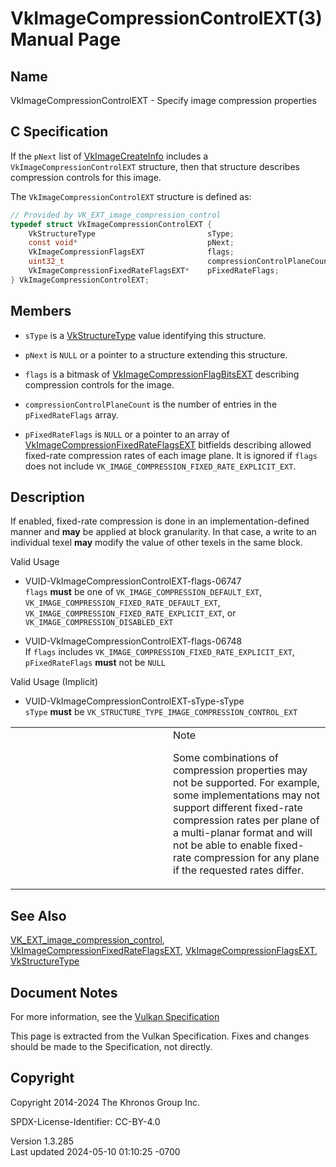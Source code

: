 # VkImageCompressionControlEXT(3) Manual Page

## Name

VkImageCompressionControlEXT - Specify image compression properties



## <a href="#_c_specification" class="anchor"></a>C Specification

If the `pNext` list of [VkImageCreateInfo](https://registry.khronos.org/vulkan/specs/1.3-extensions/man/html/VkImageCreateInfo.html)
includes a `VkImageCompressionControlEXT` structure, then that structure
describes compression controls for this image.

The `VkImageCompressionControlEXT` structure is defined as:

``` c
// Provided by VK_EXT_image_compression_control
typedef struct VkImageCompressionControlEXT {
    VkStructureType                         sType;
    const void*                             pNext;
    VkImageCompressionFlagsEXT              flags;
    uint32_t                                compressionControlPlaneCount;
    VkImageCompressionFixedRateFlagsEXT*    pFixedRateFlags;
} VkImageCompressionControlEXT;
```

## <a href="#_members" class="anchor"></a>Members

- `sType` is a [VkStructureType](https://registry.khronos.org/vulkan/specs/1.3-extensions/man/html/VkStructureType.html) value identifying
  this structure.

- `pNext` is `NULL` or a pointer to a structure extending this
  structure.

- `flags` is a bitmask of
  [VkImageCompressionFlagBitsEXT](https://registry.khronos.org/vulkan/specs/1.3-extensions/man/html/VkImageCompressionFlagBitsEXT.html)
  describing compression controls for the image.

- `compressionControlPlaneCount` is the number of entries in the
  `pFixedRateFlags` array.

- `pFixedRateFlags` is `NULL` or a pointer to an array of
  [VkImageCompressionFixedRateFlagsEXT](https://registry.khronos.org/vulkan/specs/1.3-extensions/man/html/VkImageCompressionFixedRateFlagsEXT.html)
  bitfields describing allowed fixed-rate compression rates of each
  image plane. It is ignored if `flags` does not include
  `VK_IMAGE_COMPRESSION_FIXED_RATE_EXPLICIT_EXT`.

## <a href="#_description" class="anchor"></a>Description

If enabled, fixed-rate compression is done in an implementation-defined
manner and **may** be applied at block granularity. In that case, a
write to an individual texel **may** modify the value of other texels in
the same block.

Valid Usage

- <a href="#VUID-VkImageCompressionControlEXT-flags-06747"
  id="VUID-VkImageCompressionControlEXT-flags-06747"></a>
  VUID-VkImageCompressionControlEXT-flags-06747  
  `flags` **must** be one of `VK_IMAGE_COMPRESSION_DEFAULT_EXT`,
  `VK_IMAGE_COMPRESSION_FIXED_RATE_DEFAULT_EXT`,
  `VK_IMAGE_COMPRESSION_FIXED_RATE_EXPLICIT_EXT`, or
  `VK_IMAGE_COMPRESSION_DISABLED_EXT`

- <a href="#VUID-VkImageCompressionControlEXT-flags-06748"
  id="VUID-VkImageCompressionControlEXT-flags-06748"></a>
  VUID-VkImageCompressionControlEXT-flags-06748  
  If `flags` includes `VK_IMAGE_COMPRESSION_FIXED_RATE_EXPLICIT_EXT`,
  `pFixedRateFlags` **must** not be `NULL`

Valid Usage (Implicit)

- <a href="#VUID-VkImageCompressionControlEXT-sType-sType"
  id="VUID-VkImageCompressionControlEXT-sType-sType"></a>
  VUID-VkImageCompressionControlEXT-sType-sType  
  `sType` **must** be `VK_STRUCTURE_TYPE_IMAGE_COMPRESSION_CONTROL_EXT`

<table>
<colgroup>
<col style="width: 50%" />
<col style="width: 50%" />
</colgroup>
<tbody>
<tr class="odd">
<td class="icon"><em></em></td>
<td class="content">Note
<p>Some combinations of compression properties may not be supported. For
example, some implementations may not support different fixed-rate
compression rates per plane of a multi-planar format and will not be
able to enable fixed-rate compression for any plane if the requested
rates differ.</p></td>
</tr>
</tbody>
</table>

## <a href="#_see_also" class="anchor"></a>See Also

[VK_EXT_image_compression_control](https://registry.khronos.org/vulkan/specs/1.3-extensions/man/html/VK_EXT_image_compression_control.html),
[VkImageCompressionFixedRateFlagsEXT](https://registry.khronos.org/vulkan/specs/1.3-extensions/man/html/VkImageCompressionFixedRateFlagsEXT.html),
[VkImageCompressionFlagsEXT](https://registry.khronos.org/vulkan/specs/1.3-extensions/man/html/VkImageCompressionFlagsEXT.html),
[VkStructureType](https://registry.khronos.org/vulkan/specs/1.3-extensions/man/html/VkStructureType.html)

## <a href="#_document_notes" class="anchor"></a>Document Notes

For more information, see the <a
href="https://registry.khronos.org/vulkan/specs/1.3-extensions/html/vkspec.html#VkImageCompressionControlEXT"
target="_blank" rel="noopener">Vulkan Specification</a>

This page is extracted from the Vulkan Specification. Fixes and changes
should be made to the Specification, not directly.

## <a href="#_copyright" class="anchor"></a>Copyright

Copyright 2014-2024 The Khronos Group Inc.

SPDX-License-Identifier: CC-BY-4.0

Version 1.3.285  
Last updated 2024-05-10 01:10:25 -0700
